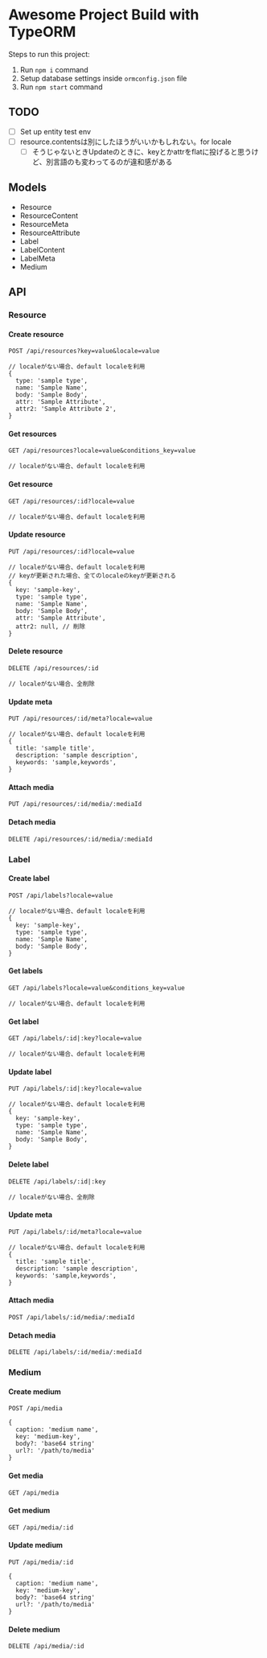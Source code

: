 # Awesome Project Build with TypeORM

Steps to run this project:

1. Run `npm i` command
2. Setup database settings inside `ormconfig.json` file
3. Run `npm start` command

## TODO

- [ ] Set up entity test env
- [ ] resource.contentsは別にしたほうがいいかもしれない。for locale
  - [ ] そうじゃないときUpdateのときに、keyとかattrをflatに投げると思うけど、別言語のも変わってるのが違和感がある

## Models

- Resource
- ResourceContent
- ResourceMeta
- ResourceAttribute
- Label
- LabelContent
- LabelMeta
- Medium

## API

### Resource

#### Create resource
`POST /api/resources?key=value&locale=value`
```
// localeがない場合、default localeを利用
{
  type: 'sample type',
  name: 'Sample Name',
  body: 'Sample Body',
  attr: 'Sample Attribute',
  attr2: 'Sample Attribute 2',
}
```

#### Get resources
`GET /api/resources?locale=value&conditions_key=value`
```
// localeがない場合、default localeを利用
```

#### Get resource
`GET /api/resources/:id?locale=value`
```
// localeがない場合、default localeを利用
```

#### Update resource
`PUT /api/resources/:id?locale=value`
```
// localeがない場合、default localeを利用
// keyが更新された場合、全てのlocaleのkeyが更新される
{
  key: 'sample-key',
  type: 'sample type',
  name: 'Sample Name',
  body: 'Sample Body',
  attr: 'Sample Attribute',
  attr2: null, // 削除
}
```

#### Delete resource
`DELETE /api/resources/:id`
```
// localeがない場合、全削除
```

#### Update meta
`PUT /api/resources/:id/meta?locale=value`
```
// localeがない場合、default localeを利用
{
  title: 'sample title',
  description: 'sample description',
  keywords: 'sample,keywords',
}
```

#### Attach media
`PUT /api/resources/:id/media/:mediaId`

#### Detach media
`DELETE /api/resources/:id/media/:mediaId`

### Label

#### Create label
`POST /api/labels?locale=value`
```
// localeがない場合、default localeを利用
{
  key: 'sample-key',
  type: 'sample type',
  name: 'Sample Name',
  body: 'Sample Body',
}
```

#### Get labels
`GET /api/labels?locale=value&conditions_key=value`
```
// localeがない場合、default localeを利用
```

#### Get label
`GET /api/labels/:id|:key?locale=value`
```
// localeがない場合、default localeを利用
```

#### Update label
`PUT /api/labels/:id|:key?locale=value`
```
// localeがない場合、default localeを利用
{
  key: 'sample-key',
  type: 'sample type',
  name: 'Sample Name',
  body: 'Sample Body',
}
```

#### Delete label
`DELETE /api/labels/:id|:key`
```
// localeがない場合、全削除
```

#### Update meta
`PUT /api/labels/:id/meta?locale=value`
```
// localeがない場合、default localeを利用
{
  title: 'sample title',
  description: 'sample description',
  keywords: 'sample,keywords',
}
```

#### Attach media
`POST /api/labels/:id/media/:mediaId`

#### Detach media
`DELETE /api/labels/:id/media/:mediaId`

### Medium

#### Create medium
`POST /api/media`
```
{
  caption: 'medium name',
  key: 'medium-key',
  body?: 'base64 string'
  url?: '/path/to/media'
}
```

#### Get media
`GET /api/media`

#### Get medium
`GET /api/media/:id`

#### Update medium
`PUT /api/media/:id`
```
{
  caption: 'medium name',
  key: 'medium-key',
  body?: 'base64 string'
  url?: '/path/to/media'
}
```

#### Delete medium
`DELETE /api/media/:id`
